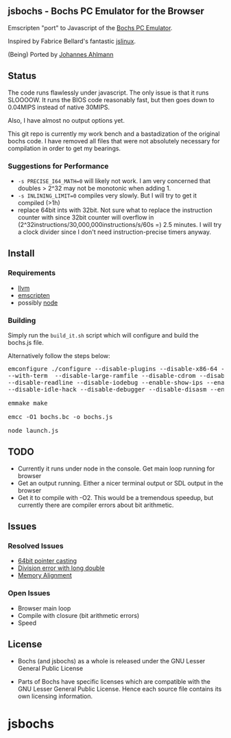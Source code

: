 ## jsbochs - Bochs PC Emulator for the Browser

Emscripten "port" to Javascript of the [Bochs PC Emulator](http://bochs.sourceforge.net/).

Inspired by Fabrice Bellard's fantastic [jslinux](http://bellard.org/jslinux).

(Being) Ported by [Johannes Ahlmann](http://codinguncut.com)

## Status

The code runs flawlessly under javascript.
The only issue is that it runs SLOOOOW.
It runs the BIOS code reasonably fast, but then goes down to 0.04MIPS instead of native 30MIPS.

Also, I have almost no output options yet.

This git repo is currently my work bench and a bastadization of the original bochs code. I have removed all files that were not absolutely necessary for compilation in order to get my bearings.

### Suggestions for Performance

* `-s PRECISE_I64_MATH=0` will likely not work. I am very concerned that doubles > 2^32 may not be monotonic when adding 1.
* `-s INLINING_LIMIT=0` compiles very slowly. But I will try to get it compiled (>1h)
* replace 64bit ints with 32bit. Not sure what to replace the instruction counter with since 32bit counter will overflow in (2^32instructions/30,000,000instructions/s/60s =) 2.5 minutes. I will try a clock divider since I don't need instruction-precise timers anyway.

## Install

### Requirements

* [llvm](http://llvm.org/)
* [emscripten](https://github.com/kripken/emscripten/wiki)
* possibly [node](http://nodejs.org/)

### Building

Simply run the `build_it.sh` script which will configure and build the bochs.js file. 

Alternatively follow the steps below:

<pre>
emconfigure ./configure --disable-plugins --disable-x86-64 --enable-cpu-level=4 \
--with-term  --disable-large-ramfile --disable-cdrom --disable-debugger-gui \
--disable-readline --disable-iodebug --enable-show-ips --enable-logging \
--disable-idle-hack --disable-debugger --disable-disasm --enable-fpu

emmake make

emcc -O1 bochs.bc -o bochs.js

node launch.js
</pre>

## TODO

* Currently it runs under node in the console. Get main loop running for browser
* Get an output running. Either a nicer terminal output or SDL output in the browser
* Get it to compile with -O2. This would be a tremendous speedup, but currently there are compiler errors about bit arithmetic.


## Issues

### Resolved Issues

* [64bit pointer casting](https://github.com/kripken/emscripten/issues/652)
* [Division error with long double](https://github.com/kripken/emscripten/issues/650)
* [Memory Alignment](https://github.com/kripken/emscripten/issues/647)

### Open Issues

* Browser main loop
* Compile with closure (bit arithmetic errors)
* Speed

## License

* Bochs (and jsbochs) as a whole is released under the GNU Lesser General Public License

* Parts of Bochs have specific licenses which are compatible with the
   GNU Lesser General Public License. Hence each source file contains its
   own licensing information.
# jsbochs
